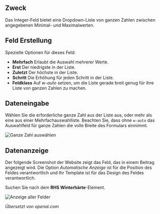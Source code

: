<!-- Filename: J3.x:Adding_custom_fields/Integer_Field / Display title: Ganzzahl-Feld -->

## Zweck

Das Integer-Feld bietet eine Dropdown-Liste von ganzen Zahlen zwischen angegebenen
Minimal- und Maximalwerten.

## Feld Erstellung

Spezielle Optionen für dieses Feld:

- **Mehrfach** Erlaubt die Auswahl mehrerer Werte.
- **Erst** Der niedrigste in der Liste.
- **Zuletzt** Der höchste in der Liste.
- **Schritt** Die Erhöhung für jeden Schritt in der Liste.
- **Feldklass** Auf *w-auto* setzen, um die Liste gerade breit genug für ihre Liste von ganzen Zahlen zu machen.

## Dateneingabe

Wählen Sie die erforderliche ganze Zahl aus der Liste aus, oder mehr als eine aus einer Mehrfachauswahlliste. Beachten Sie, dass ohne `w-auto` das Auswahlfeld für ganze Zahlen die volle Breite des Formulars einnimmt.

![Ganze Zahl auswählen](../../../en/images/fields/fields-integer-entry.png)

## Datenanzeige

Der folgende Screenshot der Website zeigt das Feld, das in einem Beitrag angezeigt wird. Die Option *Automatische Anzeige* ist für die Position des Feldes verantwortlich und Ihr Template ist für das Design des Feldes verantwortlich.

Suchen Sie nach dem **RHS Winterhärte**-Element.

![Anzeige aller Felder](../../../en/images/fields/fields-display.png)

*Übersetzt von openai.com*  
